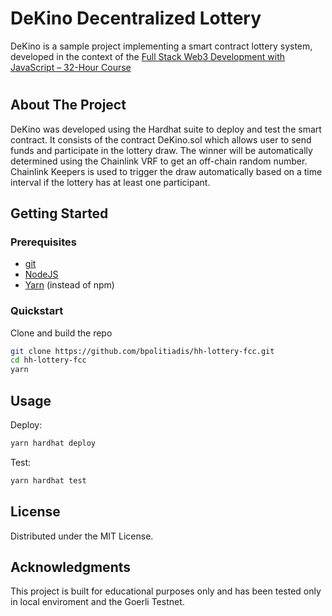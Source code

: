<a name="readme-top"></a>

<!-- TABLE OF CONTENTS -->
<!-- <details>
  <summary>Table of Contents</summary>
  <ol>
    <li>
      <a href="#about-the-project">About The Project</a>
      <ul>
        <li><a href="#built-with">Built With</a></li>
      </ul>
    </li>
    <li>
      <a href="#getting-started">Getting Started</a>
      <ul>
        <li><a href="#prerequisites">Prerequisites</a></li>
        <li><a href="#installation">Installation</a></li>
      </ul>
    </li>
    <li><a href="#usage">Usage</a></li>
    <li><a href="#roadmap">Roadmap</a></li>
    <li><a href="#contributing">Contributing</a></li>
    <li><a href="#license">License</a></li>
    <li><a href="#contact">Contact</a></li>
    <li><a href="#acknowledgments">Acknowledgments</a></li>
  </ol>
</details> -->

# DeKino Decentralized Lottery
DeKino is a sample project implementing a smart contract lottery system, developed in the context of the [Full Stack Web3 Development with JavaScript – 32-Hour Course](https://www.youtube.com/watch?v=gyMwXuJrbJQ)
#

<!-- ABOUT THE PROJECT -->
## About The Project

DeKino was developed using the Hardhat suite to deploy and test the smart contract. It consists of the contract DeKino.sol which allows user to send funds and participate in the lottery draw. The winner will be automatically determined using the Chainlink VRF to get an off-chain random number. Chainlink Keepers is used to trigger the draw automatically based on a time interval if the lottery has at least one participant.

<!-- <p align="right">(<a href="#readme-top">back to top</a>)</p> -->


<!-- 
### Built With

* [![Next][Next.js]][Next-url]
* [![React][React.js]][React-url]
* [![Vue][Vue.js]][Vue-url]
* [![Angular][Angular.io]][Angular-url]
* [![Svelte][Svelte.dev]][Svelte-url]
* [![Laravel][Laravel.com]][Laravel-url]
* [![Bootstrap][Bootstrap.com]][Bootstrap-url]
* [![JQuery][JQuery.com]][JQuery-url]

<p align="right">(<a href="#readme-top">back to top</a>)</p> -->

<!-- GETTING STARTED -->
## Getting Started


### Prerequisites

* [git](https://git-scm.com/book/en/v2/Getting-Started-Installing-Git)
* [NodeJS](https://nodejs.org/en/)
* [Yarn](https://yarnpkg.com/getting-started/install) (instead of npm)


### Quickstart

Clone and build the repo
   ```sh
   git clone https://github.com/bpolitiadis/hh-lottery-fcc.git
   cd hh-lottery-fcc
   yarn
   ```
<!-- <p align="right">(<a href="#readme-top">back to top</a>)</p> -->

<!-- USAGE EXAMPLES -->
## Usage

Deploy:
```sh
yarn hardhat deploy
```
Test:
```sh
yarn hardhat test
```

<!-- <p align="right">(<a href="#readme-top">back to top</a>)</p> -->

<!-- LICENSE -->
## License

Distributed under the MIT License.

<!-- <p align="right">(<a href="#readme-top">back to top</a>)</p> -->

<!-- ACKNOWLEDGMENTS -->
## Acknowledgments

This project is built for educational purposes only and has been tested only in local enviroment and the Goerli Testnet.


<!-- <p align="right">(<a href="#readme-top">back to top</a>)</p> -->

